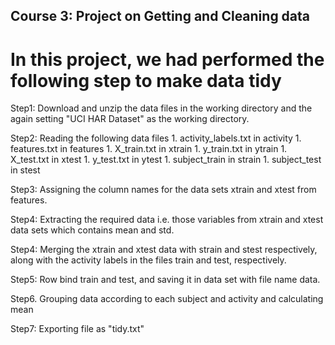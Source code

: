 ## Course 3: Project on Getting and Cleaning data ##

# In this project, we had performed the following step to make data tidy #

Step1: Download and unzip the data files in the working directory and the again         setting "UCI HAR Dataset" as the working directory.

Step2: Reading the following data files
        1. activity_labels.txt in activity
        1. features.txt in features
        1. X_train.txt in xtrain
        1. y_train.txt in ytrain
        1. X_test.txt in xtest
        1. y_test.txt in ytest
        1. subject_train in strain
        1. subject_test in stest
        
Step3: Assigning the column names for the data sets xtrain and xtest from               features.
        
Step4: Extracting the required data i.e. those variables from xtrain and xtest          data sets which contains mean and std.

Step4: Merging the xtrain and xtest data with strain and stest respectively,            along with the activity labels in the files train and test,                      respectively.  

Step5: Row bind train and test, and saving it in data set with file name data.

Step6. Grouping data according to each subject and activity and calculating mean

Step7: Exporting file as "tidy.txt"
        

